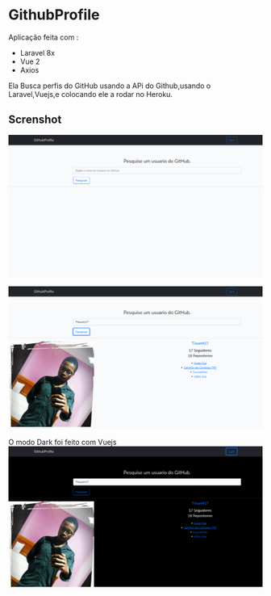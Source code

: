 # GithubProfile

Aplicação feita com :
- Laravel 8x
- Vue 2
- Axios

Ela Busca perfis do GitHub usando a APi do Github,usando o Laravel,Vuejs,e colocando ele a rodar no Heroku.
 
 ## Screnshot

 ![Tela inical](AssetsReadme/01.png)


 ![Pesquisa de um usuario pelo nome](AssetsReadme/02.png)

O modo Dark foi feito com Vuejs
 ![Modo Dark](AssetsReadme/03.png)
